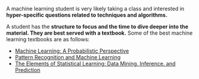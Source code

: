 A machine learning student is very likely taking a class and interested in **hyper-specific questions related to techniques and algorithms.**

A student has the **structure to focus and the time to dive deeper into the material. They are best served with a textbook.** Some of the best machine learning textbooks are as follows:

-   [Machine Learning: A Probabilistic Perspective](https://amzn.to/3iFRTWc)
-   [Pattern Recognition and Machine Learning](https://amzn.to/2Y1s76G)
-   [The Elements of Statistical Learning: Data Mining. Inference. and Prediction](https://amzn.to/31SA3bt)